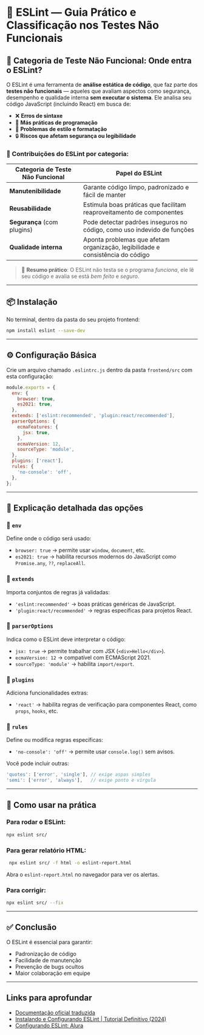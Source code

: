 # 🧩 ESLint — Guia Prático e Classificação nos Testes Não Funcionais

## 📌 Categoria de Teste Não Funcional: Onde entra o ESLint?

O ESLint é uma ferramenta de **análise estática de código**, que faz parte dos **testes não funcionais** — aqueles que avaliam aspectos como segurança, desempenho e qualidade interna **sem executar o sistema**. Ele analisa seu código JavaScript (incluindo React) em busca de:

- ❌ **Erros de sintaxe**
- 🎯 **Más práticas de programação**
- 📐 **Problemas de estilo e formatação**
- 🔒 **Riscos que afetam segurança ou legibilidade**

### 🔧 Contribuições do ESLint por categoria:

| Categoria de Teste Não Funcional | Papel do ESLint                                                                 |
|----------------------------------|----------------------------------------------------------------------------------|
| **Manutenibilidade**             | Garante código limpo, padronizado e fácil de manter                             |
| **Reusabilidade**                | Estimula boas práticas que facilitam reaproveitamento de componentes            |
| **Segurança** (com plugins)      | Pode detectar padrões inseguros no código, como uso indevido de funções         |
| **Qualidade interna**            | Aponta problemas que afetam organização, legibilidade e consistência do código  |

> 💬 **Resumo prático**: O ESLint não testa se o programa *funciona*, ele lê seu código e avalia se está *bem feito* e *seguro*.

---

## 📦 Instalação

No terminal, dentro da pasta do seu projeto frontend:

```bash
npm install eslint --save-dev
```

---

## ⚙️ Configuração Básica

Crie um arquivo chamado `.eslintrc.js` dentro da pasta `frontend/src` com esta configuração:

```javascript
module.exports = {
  env: {
    browser: true,
    es2021: true,
  },
  extends: ['eslint:recommended', 'plugin:react/recommended'],
  parserOptions: {
    ecmaFeatures: {
      jsx: true,
    },
    ecmaVersion: 12,
    sourceType: 'module',
  },
  plugins: ['react'],
  rules: {
    'no-console': 'off',
  },
};
```

---

## 🧩 Explicação detalhada das opções

### 🔹 `env`
Define onde o código será usado:
- `browser: true` → permite usar `window`, `document`, etc.
- `es2021: true` → habilita recursos modernos do JavaScript como `Promise.any`, `??`, `replaceAll`.

### 🔹 `extends`
Importa conjuntos de regras já validadas:
- `'eslint:recommended'` → boas práticas genéricas de JavaScript.
- `'plugin:react/recommended'` → regras específicas para projetos React.

### 🔹 `parserOptions`
Indica como o ESLint deve interpretar o código:
- `jsx: true` → permite trabalhar com JSX (`<div>Hello</div>`).
- `ecmaVersion: 12` → compatível com ECMAScript 2021.
- `sourceType: 'module'` → habilita `import/export`.

### 🔹 `plugins`
Adiciona funcionalidades extras:
- `'react'` → habilita regras de verificação para componentes React, como `props`, `hooks`, etc.

### 🔹 `rules`
Define ou modifica regras específicas:
- `'no-console': 'off'` → permite usar `console.log()` sem avisos.

Você pode incluir outras:
```javascript
'quotes': ['error', 'single'], // exige aspas simples
'semi': ['error', 'always'],   // exige ponto e vírgula
```

---

## 🧪 Como usar na prática

### Para rodar o ESLint:
```bash
npx eslint src/
```

### Para gerar relatório HTML:
```bash
 npx eslint src/ -f html -o eslint-report.html
```

Abra o `eslint-report.html` no navegador para ver os alertas.

### Para corrigir:

```bash
npx eslint src/ --fix

```
---

## ✅ Conclusão

O ESLint é essencial para garantir:

- Padronização de código
- Facilidade de manutenção
- Prevenção de bugs ocultos
- Maior colaboração em equipe

---

## Links para aprofundar
- [Documentação oficial traduzida](https://pt-br.eslint.org/)
- [Instalando e Configurando ESLint | Tutorial Definitivo (2024)](https://www.youtube.com/watch?v=JgEszvVTe5g)
- [Configurando ESLint: Alura](https://www.alura.com.br/conteudo/eslint-padronizando-codigo-regras-personalizadas)
